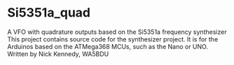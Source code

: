 # Si5351a_quad
A VFO with quadrature outputs based on the Si5351a frequency synthesizer
This project contains source code for the synthesizer project. It is for the Arduinos based on the ATMega368 MCUs, such as the Nano or UNO. 
Written by Nick Kennedy, WA5BDU
